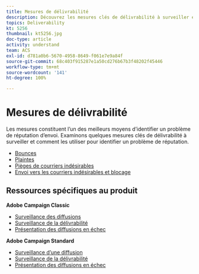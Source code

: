 ```yaml
---
title: Mesures de délivrabilité
description: Découvrez les mesures clés de délivrabilité à surveiller et comment les utiliser pour identifier un problème de réputation.
topics: Deliverability
kt: 5256
thumbnail: kt5256.jpg
doc-type: article
activity: understand
team: ACS
exl-id: d781a0b6-5670-4958-8649-f061e7e9a84f
source-git-commit: 68c403f915287e1a50cd276b67b3f48202f45446
workflow-type: tm+mt
source-wordcount: '141'
ht-degree: 100%

---
```


# Mesures de délivrabilité

Les mesures constituent l’un des meilleurs moyens d’identifier un problème de réputation d’envoi. Examinons quelques mesures clés de délivrabilité à surveiller et comment les utiliser pour identifier un problème de réputation.

* [Bounces](/help/metrics/bounces.md)
* [Plaintes](/help/metrics/complaints.md)
* [Pièges de courriers indésirables](/help/metrics/spam-traps.md)
* [Envoi vers les courriers indésirables et blocage](/help/metrics/bulking-and-blocking.md)

## Ressources spécifiques au produit

**Adobe Campaign Classic**

* [Surveillance des diffusions](https://experienceleague.adobe.com/docs/campaign-classic/using/sending-messages/monitoring-deliveries/about-delivery-monitoring.html?lang=fr-FR)
* [Surveillance de la délivrabilité](https://experienceleague.adobe.com/docs/campaign-classic/using/sending-messages/deliverability-management/monitoring-deliverability.html?lang=fr-FR)
* [Présentation des diffusions en échec](https://experienceleague.adobe.com/docs/campaign-classic/using/sending-messages/monitoring-deliveries/understanding-delivery-failures.html?lang=fr-FR)

**Adobe Campaign Standard**

* [Surveillance d’une diffusion](https://experienceleague.adobe.com/docs/campaign-standard/using/testing-and-sending/monitoring-messages/monitoring-a-delivery.html?lang=fr-FR)
* [Surveillance de la délivrabilité](https://experienceleague.adobe.com/docs/campaign-standard/using/testing-and-sending/managing-deliverability/monitor-deliverability.html?lang=fr-FR#testing-and-sending)
* [Présentation des diffusions en échec](https://experienceleague.adobe.com/docs/campaign-standard/using/testing-and-sending/monitoring-messages/understanding-delivery-failures.html?lang=fr-FR)
